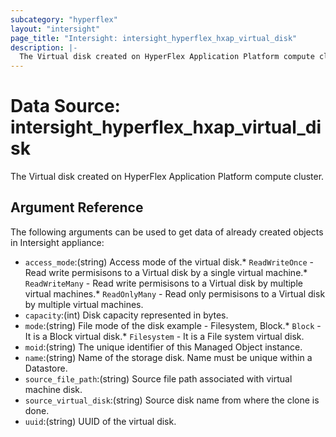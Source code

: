 ```yaml
---
subcategory: "hyperflex"
layout: "intersight"
page_title: "Intersight: intersight_hyperflex_hxap_virtual_disk"
description: |-
  The Virtual disk created on HyperFlex Application Platform compute cluster.
---
```


# Data Source: intersight_hyperflex_hxap_virtual_disk
The Virtual disk created on HyperFlex Application Platform compute cluster.
## Argument Reference
The following arguments can be used to get data of already created objects in Intersight appliance:
* `access_mode`:(string) Access mode of the virtual disk.* `ReadWriteOnce` - Read write permisisons to a Virtual disk by a single virtual machine.* `ReadWriteMany` - Read write permisisons to a Virtual disk by multiple virtual machines.* `ReadOnlyMany` - Read only permisisons to a Virtual disk by multiple virtual machines. 
* `capacity`:(int) Disk capacity represented in bytes. 
* `mode`:(string) File mode of the disk  example - Filesystem, Block.* `Block` - It is a Block virtual disk.* `Filesystem` - It is a File system virtual disk. 
* `moid`:(string) The unique identifier of this Managed Object instance. 
* `name`:(string) Name of the storage disk. Name must be unique within a Datastore. 
* `source_file_path`:(string) Source file path associated with virtual machine disk. 
* `source_virtual_disk`:(string) Source disk name from where the clone is done. 
* `uuid`:(string) UUID of the virtual disk. 
